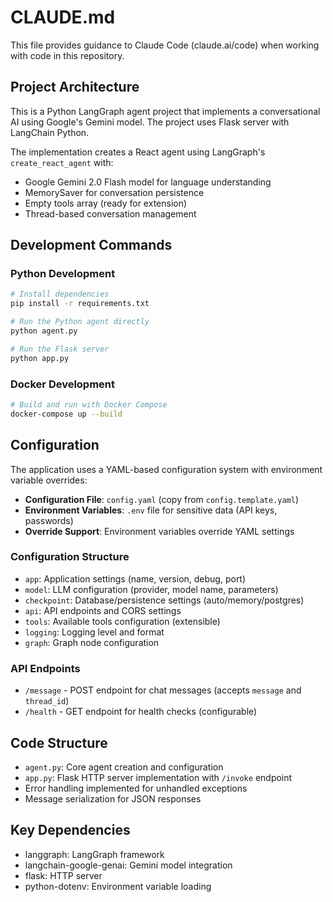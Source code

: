 # CLAUDE.md

This file provides guidance to Claude Code (claude.ai/code) when working with code in this repository.

## Project Architecture

This is a Python LangGraph agent project that implements a conversational AI using Google's Gemini model. The project uses Flask server with LangChain Python.

The implementation creates a React agent using LangGraph's `create_react_agent` with:
- Google Gemini 2.0 Flash model for language understanding
- MemorySaver for conversation persistence
- Empty tools array (ready for extension)
- Thread-based conversation management

## Development Commands

### Python Development
```bash
# Install dependencies
pip install -r requirements.txt

# Run the Python agent directly
python agent.py

# Run the Flask server
python app.py
```

### Docker Development
```bash
# Build and run with Docker Compose
docker-compose up --build
```

## Configuration

The application uses a YAML-based configuration system with environment variable overrides:

- **Configuration File**: `config.yaml` (copy from `config.template.yaml`)
- **Environment Variables**: `.env` file for sensitive data (API keys, passwords)
- **Override Support**: Environment variables override YAML settings

### Configuration Structure
- `app`: Application settings (name, version, debug, port)
- `model`: LLM configuration (provider, model name, parameters)
- `checkpoint`: Database/persistence settings (auto/memory/postgres)
- `api`: API endpoints and CORS settings
- `tools`: Available tools configuration (extensible)
- `logging`: Logging level and format
- `graph`: Graph node configuration

### API Endpoints
- `/message` - POST endpoint for chat messages (accepts `message` and `thread_id`)
- `/health` - GET endpoint for health checks (configurable)

## Code Structure

- `agent.py`: Core agent creation and configuration
- `app.py`: Flask HTTP server implementation with `/invoke` endpoint
- Error handling implemented for unhandled exceptions
- Message serialization for JSON responses

## Key Dependencies

- langgraph: LangGraph framework
- langchain-google-genai: Gemini model integration
- flask: HTTP server
- python-dotenv: Environment variable loading
